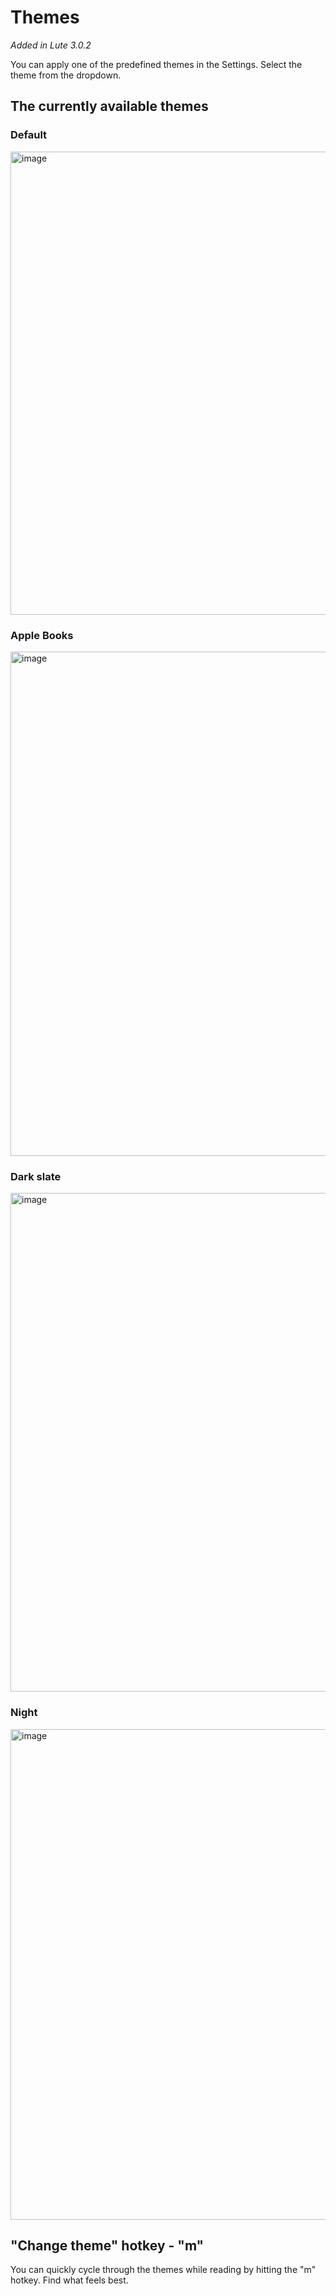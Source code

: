 # Themes

_Added in Lute 3.0.2_

You can apply one of the predefined themes in the Settings.  Select the theme from the dropdown.

## The currently available themes

### Default

<img width="741" alt="image" src="https://github.com/jzohrab/lute-manual/assets/1637133/41a7b950-8cc1-4e74-a7a5-879a47077785">

### Apple Books

<img width="807" alt="image" src="https://github.com/jzohrab/lute-manual/assets/1637133/6660139a-5760-48ca-999c-6d00f0a2ee74">

### Dark slate

<img width="798" alt="image" src="https://github.com/jzohrab/lute-manual/assets/1637133/1c5349a9-c8a9-436d-a427-32b44a814df2">

### Night

<img width="785" alt="image" src="https://github.com/jzohrab/lute-manual/assets/1637133/189e250a-66d3-44d6-8738-38bd52e8fa95">

## "Change theme" hotkey - "m"

You can quickly cycle through the themes while reading by hitting the "m" hotkey.  Find what feels best.